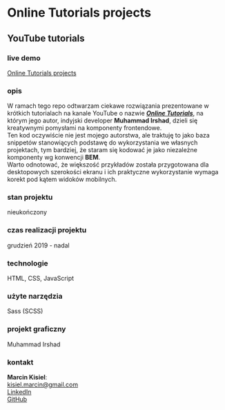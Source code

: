 # Online Tutorials projects

## YouTube tutorials

### live demo

[Online Tutorials projects](https://marcinkisiel.github.io/online-tutorials-projects/)

### opis

W ramach tego repo odtwarzam ciekawe rozwiązania prezentowane w krótkich tutorialach na kanale YouTube o nazwie **_[Online Tutorials](https://www.youtube.com/channel/UCbwXnUipZsLfUckBPsC7Jog)_**, na którym jego autor, indyjski developer **Muhammad Irshad**, dzieli się kreatywnymi pomysłami na komponenty frontendowe.<br/>
Ten kod oczywiście nie jest mojego autorstwa, ale traktuję to jako baza snippetów stanowiących podstawę do wykorzystania we własnych projektach, tym bardziej, że staram się kodować je jako niezależne komponenty wg konwencji **BEM**.<br/>
Warto odnotować, że większość przykładów została przygotowana dla desktopowych szerokości ekranu i ich praktyczne wykorzystanie wymaga korekt pod kątem widoków mobilnych.

### stan projektu

nieukończony

### czas realizacji projektu

grudzień 2019 - nadal

### technologie

HTML, CSS, JavaScript

### użyte narzędzia

Sass (SCSS)

### projekt graficzny

Muhammad Irshad

### kontakt

**Marcin Kisiel**:
<br/>
[kisiel.marcin@gmail.com](mailto:kisiel.marcin@gmail.com)
<br/>
[LinkedIn](https://www.linkedin.com/in/marcin-kisiel/)
<br/>
[GitHub](https://github.com/marcinkisiel)
<br/>
